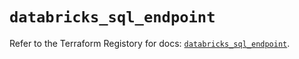 # `databricks_sql_endpoint`

Refer to the Terraform Registory for docs: [`databricks_sql_endpoint`](https://registry.terraform.io/providers/databricks/databricks/1.26.0/docs/resources/sql_endpoint).

